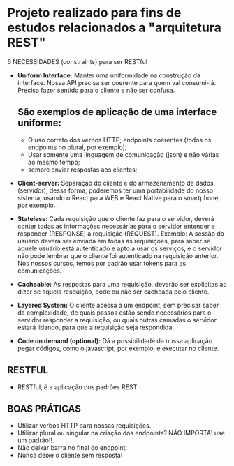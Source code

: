 # Projeto realizado para fins de estudos relacionados a "arquitetura REST"

6 NECESSIDADES (constraints) para ser RESTful
* **Uniform Interface:** Manter uma uniformidade na construção da interface. Nossa API precisa ser coerente para quem vai consumi-lá. Precisa fazer sentido para o cliente e não ser confusa. 
    ## São exemplos de aplicação de uma interface uniforme: 
    * O uso correto dos verbos HTTP; endpoints coerentes (todos os endpoints no plural, por exemplo); 
   * Usar somente uma linguagem de comunicação (json) e não várias ao mesmo tempo; 
   * sempre enviar respostas aos clientes; </p>

* **Client-server:** Separação do cliente e do armazenamento de dados (servidor), dessa forma, poderemos ter uma portabilidade do nosso sistema, usando o React para WEB e React Native para o smartphone, por exemplo.

* **Stateless:** Cada requisição que o cliente faz para o servidor, deverá conter todas as informações necessárias para o servidor entender e responder (RESPONSE) a requisição (REQUEST). Exemplo: A sessão do usuário deverá ser enviada em todas as requisições, para saber se aquele usuário está autenticado e apto a usar os serviços, e o servidor não pode lembrar que o cliente foi autenticado na requisição anterior. Nos nossos cursos, temos por padrão usar tokens para as comunicações.

* **Cacheable:** As respostas para uma requisição, deverão ser explicitas ao dizer se aquela resquição, pode ou não ser cacheada pelo cliente.

* **Layered System:** O cliente acessa a um endpoint, sem precisar saber da complexidade, de quais passos estão sendo necessários para o servidor responder a requisição, ou quais outras camadas o servidor estará lidando, para que a requisição seja respondida.

* **Code on demand (optional):** Dá a possibilidade da nossa aplicação pegar códigos, como o javascript, por exemplo, e executar no cliente.

## RESTFUL
* RESTful, é a aplicação dos padrões REST.

## BOAS PRÁTICAS
* Utilizar verbos HTTP para nossas requisições.
* Utilizar plural ou singular na criação dos endpoints? NÃO IMPORTA! use um padrão!!.
* Não deixar barra no final do endpoint.
* Nunca deixe o cliente sem resposta!
